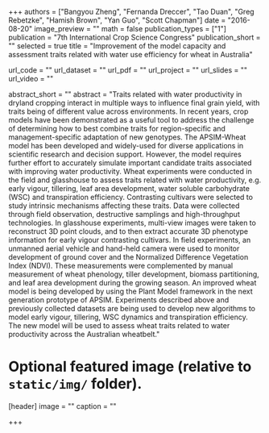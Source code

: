 +++
authors = ["Bangyou Zheng", "Fernanda Dreccer", "Tao Duan", "Greg Rebetzke", "Hamish Brown", "Yan Guo", "Scott Chapman"]
date = "2016-08-20"
image_preview = ""
math = false
publication_types = ["1"]
publication = "7th International Crop Science Congress"
publication_short = ""
selected = true
title = "Improvement of the model capacity and assessment traits related with water use efficiency for wheat in Australia"

url_code = ""
url_dataset = ""
url_pdf = ""
url_project = ""
url_slides = ""
url_video = ""

abstract_short = ""
abstract = "Traits related with water productivity in dryland cropping interact in multiple ways to influence final grain yield, with traits being of different value across environments. In recent years, crop models have been demonstrated as a useful tool to address the challenge of determining how to best combine traits for region-specific and management-specific adaptation of new genotypes. The APSIM-Wheat model has been developed and widely-used for diverse applications in scientific research and decision support. However, the model requires further effort to accurately simulate important candidate traits associated with improving water productivity. Wheat experiments were conducted in the field and glasshouse to assess traits related with water productivity, e.g. early vigour, tillering, leaf area development, water soluble carbohydrate (WSC) and transpiration efficiency. Contrasting cultivars were selected to study intrinsic mechanisms affecting these traits. Data were collected through field observation, destructive samplings and high-throughput technologies. In glasshouse experiments, multi-view images were taken to reconstruct 3D point clouds, and to then extract accurate 3D phenotype information for early vigour contrasting cultivars. In field experiments, an unmanned aerial vehicle and hand-held camera were used to monitor development of ground cover and the Normalized Difference Vegetation Index (NDVI). These measurements were complemented by manual measurement of wheat phenology, tiller development, biomass partitioning, and leaf area development during the growing season. An improved wheat model is being developed by using the Plant Model framework in the next generation prototype of APSIM. Experiments described above and previously collected datasets are being used to develop new algorithms to model early vigour, tillering, WSC dynamics and transpiration efficiency. The new model will be used to assess wheat traits related to water productivity across the Australian wheatbelt."


# Optional featured image (relative to `static/img/` folder).
[header]
image = ""
caption = ""

+++
